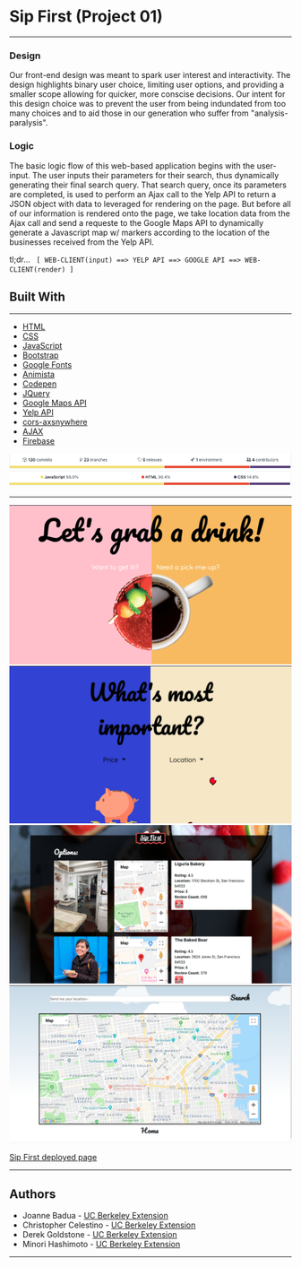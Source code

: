 # Sip First (Project 01)
___

### Design

Our front-end design was meant to spark user interest and interactivity. The design highlights binary user choice, limiting user options, and providing a smaller scope allowing for quicker, more conscise decisions. Our intent for this design choice was to prevent the user from being indundated from too many choices and to aid those in our generation who suffer from "analysis-paralysis".


### Logic

The basic logic flow of this web-based application begins with the user-input. The user inputs their parameters for their search, thus dynamically generating their final search query. That search query, once its parameters are completed, is used to perform an Ajax call to the Yelp API to return a JSON object with data to leveraged for rendering on the page. But before all of our information is rendered onto the page, we take location data from the Ajax call and send a requeste to the Google Maps API to dynamically generate a Javascript map w/ markers according to the location of the businesses received from the Yelp API.

tl;dr...
` [ WEB-CLIENT(input) ==> YELP API ==> GOOGLE API ==> WEB-CLIENT(render) ]`



## Built With

___

* [HTML](https://developer.mozilla.org/en-US/docs/Web/Guide/HTML/HTML5)
* [CSS](https://developer.mozilla.org/en-US/docs/Web/CSS)
* [JavaScript](https://developer.mozilla.org/en-US/docs/Web/JavaScript/Reference)
* [Bootstrap](https://getbootstrap.com/docs/4.3/getting-started/introduction/)
* [Google Fonts](https://developers.google.com/fonts/)
* [Animista](http://animista.net/)
* [Codepen](https://blog.codepen.io/documentation/)
* [JQuery](https://api.jquery.com/)
* [Google Maps API](https://developers.google.com/maps/documentation/javascript/tutorial)
* [Yelp API](https://www.yelp.com/developers/documentation/v3/business)
* [cors-axsnywhere](https://cors-anywhere.herokuapp.com/)
* [AJAX](https://api.jquery.com/category/ajax/)
* [Firebase](https://firebase.google.com/docs)

![Commits](/assets/Images/screenshots/commit-graph.png)
![Graph](/assets/Images/screenshots/graph-percentage.png)
___

![Drink Selection Page](/assets/Images/screenshots/index-page-screenshot1.png)
![Priority Selection Page](/assets/Images/screenshots/priority-selection-screenshot.png)
![Results Page](/assets/Images/screenshots/results-screenshot.png)
![Google Maps Page](/assets/Images/screenshots/maps-screenshot.png)

[Sip First deployed page](https://djgoldstone.github.io/Sip/)

___

## Authors

* Joanne Badua - [UC Berkeley Extension](https://github.com/joannebadua)
* Christopher Celestino - [UC Berkeley Extension](https://github.com/BAANG)
* Derek Goldstone - [UC Berkeley Extension](https://www.linkedin.com/in/derek-goldstone-482884a3/)
* Minori Hashimoto - [UC Berkeley Extension](https://github.com/minori-fh)



___